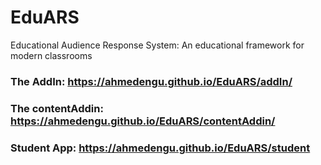 # EduARS
Educational Audience Response System: An educational framework for modern classrooms

### The AddIn: https://ahmedengu.github.io/EduARS/addIn/
### The contentAddin: https://ahmedengu.github.io/EduARS/contentAddin/
### Student App: https://ahmedengu.github.io/EduARS/student
